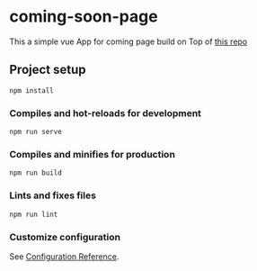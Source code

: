 # coming-soon-page
This a simple vue App for coming page build on Top of [this repo](https://github.com/tmKamal/under-construction-template)

## Project setup
```
npm install
```

### Compiles and hot-reloads for development
```
npm run serve
```

### Compiles and minifies for production
```
npm run build
```

### Lints and fixes files
```
npm run lint
```

### Customize configuration
See [Configuration Reference](https://cli.vuejs.org/config/).
